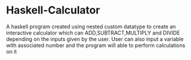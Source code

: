 # Haskell-Calculator

A haskell program created using nested custom datatype to create an interactive calculator which can ADD,SUBTRACT,MULTIPLY and DIVIDE depending on the inputs given by the user.
User can also input a variable with associated number and the program will able to perform calculations on it
